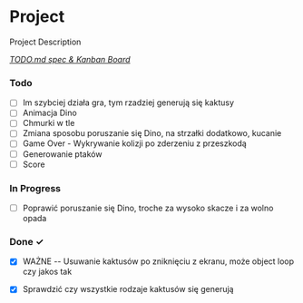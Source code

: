 # Project

Project Description

<em>[TODO.md spec & Kanban Board](https://bit.ly/3fCwKfM)</em>

### Todo

- [ ] Im szybciej działa gra, tym rzadziej generują się kaktusy  
- [ ] Animacja Dino  
- [ ] Chmurki w tle  
- [ ] Zmiana sposobu poruszanie się Dino, na strzałki dodatkowo, kucanie  
- [ ] Game Over - Wykrywanie kolizji po zderzeniu z przeszkodą  
- [ ] Generowanie ptaków  
- [ ] Score  

### In Progress

- [ ] Poprawić poruszanie się Dino, troche za wysoko skacze i za wolno opada  

### Done ✓

- [x] WAŻNE -- Usuwanie kaktusów po zniknięciu z ekranu, może object loop czy jakos tak  
- [x] Sprawdzić czy wszystkie rodzaje kaktusów się generują  

